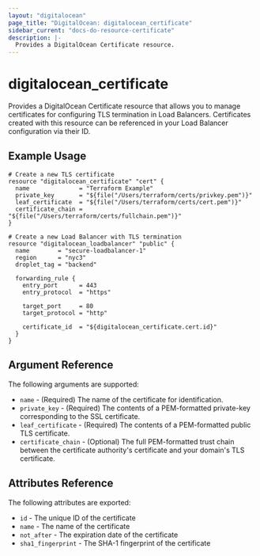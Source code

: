 ```yaml
---
layout: "digitalocean"
page_title: "DigitalOcean: digitalocean_certificate"
sidebar_current: "docs-do-resource-certificate"
description: |-
  Provides a DigitalOcean Certificate resource.
---
```


# digitalocean\_certificate

Provides a DigitalOcean Certificate resource that allows you to manage
certificates for configuring TLS termination in Load Balancers.
Certificates created with this resource can be referenced in your
Load Balancer configuration via their ID.

## Example Usage

```hcl
# Create a new TLS certificate
resource "digitalocean_certificate" "cert" {
  name              = "Terraform Example"
  private_key       = "${file("/Users/terraform/certs/privkey.pem")}"
  leaf_certificate  = "${file("/Users/terraform/certs/cert.pem")}"
  certificate_chain = "${file("/Users/terraform/certs/fullchain.pem")}"
}

# Create a new Load Balancer with TLS termination
resource "digitalocean_loadbalancer" "public" {
  name        = "secure-loadbalancer-1"
  region      = "nyc3"
  droplet_tag = "backend"

  forwarding_rule {
    entry_port      = 443
    entry_protocol  = "https"

    target_port     = 80
    target_protocol = "http"

    certificate_id  = "${digitalocean_certificate.cert.id}"
  }
}
```

## Argument Reference

The following arguments are supported:

* `name` - (Required) The name of the certificate for identification.
* `private_key` - (Required) The contents of a PEM-formatted private-key
corresponding to the SSL certificate.
* `leaf_certificate` - (Required) The contents of a PEM-formatted public
TLS certificate.
* `certificate_chain` - (Optional) The full PEM-formatted trust chain
between the certificate authority's certificate and your domain's TLS
certificate.

## Attributes Reference

The following attributes are exported:

* `id` - The unique ID of the certificate
* `name` - The name of the certificate
* `not_after` - The expiration date of the certificate
* `sha1_fingerprint` - The SHA-1 fingerprint of the certificate
